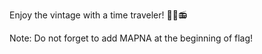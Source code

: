 Enjoy the vintage with a time traveler! 🎈🎶📻

Note: Do not forget to add MAPNA at the beginning of flag!
